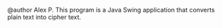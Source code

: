@author Alex P.
This program is a Java Swing application that converts plain text into cipher text.
